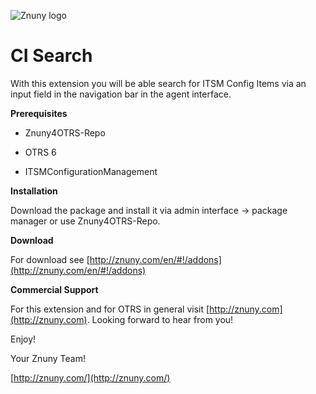 ![Znuny logo](http://znuny.com/assets/images/logo_small.png)

CI Search
=================
With this extension you will be able search for ITSM Config Items via an input field in the navigation bar in the agent interface.

**Prerequisites**

- Znuny4OTRS-Repo

- OTRS 6

- ITSMConfigurationManagement

**Installation**

Download the package and install it via admin interface -> package manager or use Znuny4OTRS-Repo.

**Download**

For download see [http://znuny.com/en/#!/addons](http://znuny.com/en/#!/addons)

**Commercial Support**

For this extension and for OTRS in general visit [http://znuny.com](http://znuny.com). Looking forward to hear from you!

Enjoy!

 Your Znuny Team!

 [http://znuny.com/](http://znuny.com/)
